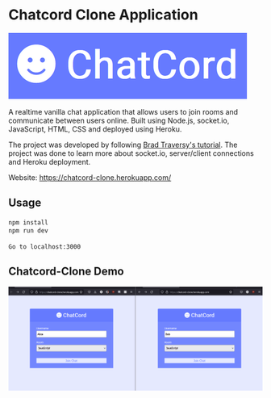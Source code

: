 # Chatcord Clone Application

<a href = "https://chatcord-clone.herokuapp.com/">
<img src="img/logo.PNG">
</a>

A realtime vanilla chat application that allows users to join rooms and communicate between users online. Built using Node.js, socket.io, JavaScript, HTML, CSS and deployed using Heroku.

The project was developed by following [Brad Traversy's tutorial](https://www.youtube.com/watch?v=jD7FnbI76Hg). The project
was done to learn more about socket.io, server/client connections and Heroku deployment.

Website: https://chatcord-clone.herokuapp.com/

## Usage

```
npm install
npm run dev

Go to localhost:3000
```

## Chatcord-Clone Demo

![](img/demoGif.gif)





